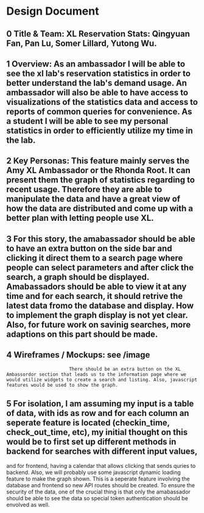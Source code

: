 # Design Document

## 0 Title & Team: XL Reservation Stats: Qingyuan Fan, Pan Lu, Somer Lillard, Yutong Wu.

## 1 Overview: As an ambassador I will be able to see the xl lab's reservation statistics in order to better understand the lab's demand usage. An ambassador will also be able to have access to visualizations of the statistics data and access to reports of common queries for convenience. As a student I will be able to see my personal statistics in order to efficiently utilize my time in the lab.

## 2 Key Personas: This feature mainly serves the Amy XL Ambassador or the Rhonda Root. It can present them the graph of statistics regarding to recent usage. Therefore they are able to manipulate the data and have a great view of how the data are distributed and come up with a better plan with letting people use XL.

## 3 For this story, the amabassador should be able to have an extra button on the side bar and clicking it direct them to a search page where people can select parameters and after click the search, a graph should be displayed. Amabassadors should be able to view it at any time and for each search, it should retrive the latest data fromo the database and display. How to implement the graph display is not yet clear. Also, for future work on savinig searches, more adaptions on this part should be made.

## 4 Wireframes / Mockups: see /image

                           There should be an extra button on the XL Ambassordor section that leads us to the information page where we would utilize widgets to create a search and listing. Also, javascript features would be used to show the graph.

## 5 For isolation, I am assuming my input is a table of data, with ids as row and for each column an seperate feature is located (checkin_time, check_out_time, etc), my initial thought on this would be to first set up different methods in backend for searches with different input values,

and for frontend, having a calendar that allows clicking that sends quries to backend. Also, we will probably use some javascript dynamic loading feature to make the graph shown. This is a seperate feature involving the database and frontend so new API routes should be created. To ensure the security of the data, one of the crucial thing is that only the amabassador should be able to see the data so special token authentication should be envolved as well.
